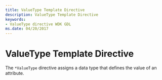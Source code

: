 ```yaml
---
title: ValueType Template Directive
description: ValueType Template Directive
keywords:
- ValueType directive WDK GDL
ms.date: 04/20/2017
---
```


# ValueType Template Directive


The `*ValueType` directive assigns a data type that defines the value of an attribute.

 

 





